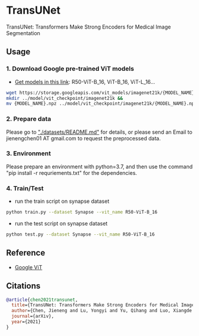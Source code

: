 # TransUNet
TransUNet: Transformers Make Strong Encoders for Medical Image Segmentation

## Usage

### 1. Download Google pre-trained ViT models
* [Get models in this link](https://console.cloud.google.com/storage/vit_models/): R50-ViT-B_16, ViT-B_16, ViT-L_16...
```bash
wget https://storage.googleapis.com/vit_models/imagenet21k/{MODEL_NAME}.npz &&
mkdir ../model/vit_checkpoint/imagenet21k &&
mv {MODEL_NAME}.npz ../model/vit_checkpoint/imagenet21k/{MODEL_NAME}.npz
```

### 2. Prepare data

Please go to ["./datasets/README.md"](datasets/README.md) for details, or please send an Email to jienengchen01 AT gmail.com to request the preprocessed data.

### 3. Environment

Please prepare an environment with python=3.7, and then use the command "pip install -r requriements.txt" for the dependencies.

### 4. Train/Test

- run the train script on synapse dataset

```bash
python train.py --dataset Synapse --vit_name R50-ViT-B_16
```

- run the test script on synapse dataset

```bash
python test.py --dataset Synapse --vit_name R50-ViT-B_16
```

## Reference
* [Google ViT](https://github.com/google-research/vision_transformer)

## Citations

```bibtex
@article{chen2021transunet,
  title={TransUNet: Transformers Make Strong Encoders for Medical Image Segmentation},
  author={Chen, Jieneng and Lu, Yongyi and Yu, Qihang and Luo, Xiangde and Adeli, Ehsan and Wang, Yan and Lu, Le and Yuille, Alan L., and Zhou, Yuyin},
  journal={arXiv},
  year={2021}
}
```
